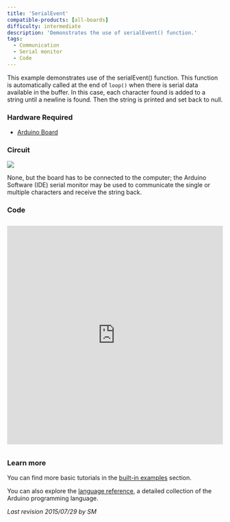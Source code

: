 ```yaml
---
title: 'SerialEvent'
compatible-products: [all-boards]
difficulty: intermediate
description: 'Demonstrates the use of serialEvent() function.'
tags: 
  - Communication
  - Serial monitor
  - Code
---
```


This example demonstrates use of the serialEvent() function.  This function is automatically called at the end of `loop()` when there is serial data available in the buffer. In this case, each character found is added to a string until a newline is found. Then the string is printed and set back to null.

### Hardware Required

- [Arduino Board](https://store.arduino.cc/collections/boards-modules)

### Circuit

![](assets/circuit.png)


None, but the board has to be connected to the computer; the Arduino Software (IDE) serial monitor may be used to communicate the single or multiple characters and receive the string back.

### Code

<iframe src='https://create.arduino.cc/example/builtin/04.Communication%5CSerialEvent/SerialEvent/preview?embed&snippet' style='height:510px;width:100%;margin:10px 0' frameborder='0'></iframe>

### Learn more

You can find more basic tutorials in the [built-in examples](/built-in-examples) section.

You can also explore the [language reference](https://www.arduino.cc/reference/en/), a detailed collection of the Arduino programming language.

*Last revision 2015/07/29 by SM*